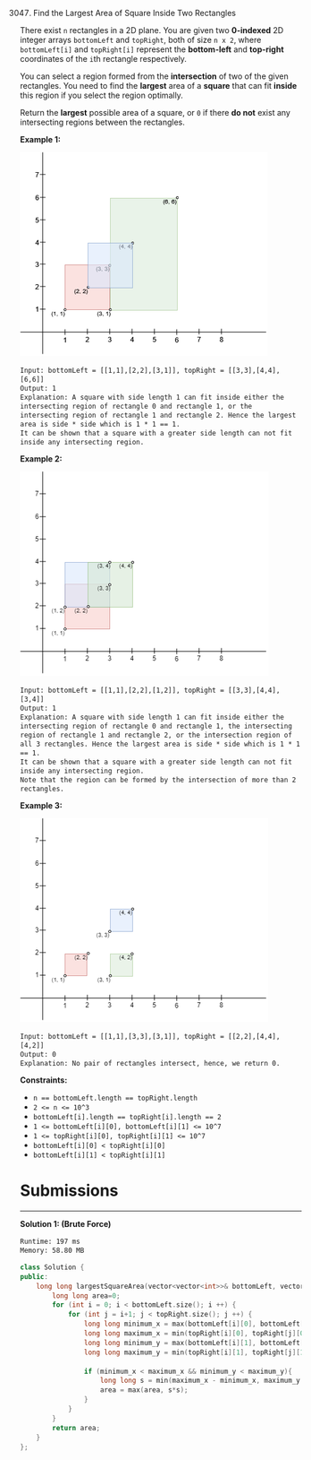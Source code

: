 3047. Find the Largest Area of Square Inside Two Rectangles

There exist `n` rectangles in a 2D plane. You are given two **0-indexed** 2D integer arrays `bottomLeft` and `topRight`, both of size `n x 2`, where `bottomLeft[i]` and `topRight[i]` represent the **bottom-left** and **top-right** coordinates of the `i`th rectangle respectively.

You can select a region formed from the **intersection** of two of the given rectangles. You need to find the **largest** area of a **square** that can fit **inside** this region if you select the region optimally.

Return the **largest** possible area of a square, or `0` if there **do not** exist any intersecting regions between the rectangles.

 

**Example 1:**

![3047_example12.png](img/3047_example12.png)
```
Input: bottomLeft = [[1,1],[2,2],[3,1]], topRight = [[3,3],[4,4],[6,6]]
Output: 1
Explanation: A square with side length 1 can fit inside either the intersecting region of rectangle 0 and rectangle 1, or the intersecting region of rectangle 1 and rectangle 2. Hence the largest area is side * side which is 1 * 1 == 1.
It can be shown that a square with a greater side length can not fit inside any intersecting region.
```

**Example 2:**

![3047_rectanglesexample2.png](img/3047_rectanglesexample2.png)
```
Input: bottomLeft = [[1,1],[2,2],[1,2]], topRight = [[3,3],[4,4],[3,4]]
Output: 1
Explanation: A square with side length 1 can fit inside either the intersecting region of rectangle 0 and rectangle 1, the intersecting region of rectangle 1 and rectangle 2, or the intersection region of all 3 rectangles. Hence the largest area is side * side which is 1 * 1 == 1.
It can be shown that a square with a greater side length can not fit inside any intersecting region.
Note that the region can be formed by the intersection of more than 2 rectangles.
```

**Example 3:**

![3047_rectanglesexample3.png](img/3047_rectanglesexample3.png)
```
Input: bottomLeft = [[1,1],[3,3],[3,1]], topRight = [[2,2],[4,4],[4,2]]
Output: 0
Explanation: No pair of rectangles intersect, hence, we return 0.
```

**Constraints:**

* `n == bottomLeft.length == topRight.length`
* `2 <= n <= 10^3`
* `bottomLeft[i].length == topRight[i].length == 2`
* `1 <= bottomLeft[i][0], bottomLeft[i][1] <= 10^7`
* `1 <= topRight[i][0], topRight[i][1] <= 10^7`
* `bottomLeft[i][0] < topRight[i][0]`
* `bottomLeft[i][1] < topRight[i][1]`

# Submissions
---
**Solution 1: (Brute Force)**
```
Runtime: 197 ms
Memory: 58.80 MB
```
```c++
class Solution {
public:
    long long largestSquareArea(vector<vector<int>>& bottomLeft, vector<vector<int>>& topRight) {
        long long area=0;
        for (int i = 0; i < bottomLeft.size(); i ++) {
            for (int j = i+1; j < topRight.size(); j ++) {
                long long minimum_x = max(bottomLeft[i][0], bottomLeft[j][0]);
                long long maximum_x = min(topRight[i][0], topRight[j][0]);
                long long minimum_y = max(bottomLeft[i][1], bottomLeft[j][1]);
                long long maximum_y = min(topRight[i][1], topRight[j][1]);
                
                if (minimum_x < maximum_x && minimum_y < maximum_y){
                    long long s = min(maximum_x - minimum_x, maximum_y - minimum_y);
                    area = max(area, s*s);
                }
            }
        }
        return area;
    }
};
```

